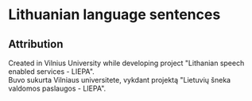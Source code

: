 # Lithuanian language sentences

## Attribution
Created in Vilnius University while developing project "Lithanian speech enabled services - LIEPA".\
Buvo sukurta Vilniaus universitete, vykdant projektą "Lietuvių šneka valdomos paslaugos - LIEPA".
